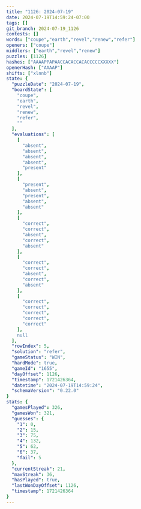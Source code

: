 ```yaml
---
title: "1126: 2024-07-19"
date: 2024-07-19T14:59:24-07:00
tags: []
git_branch: 2024-07-19_1126
contests: []
words: ["coupe","earth","revel","renew","refer"]
openers: ["coupe"]
middlers: ["earth","revel","renew"]
puzzles: [1126]
hashes: ["AAAAPPAPAACCACACCACACCCCCXXXXX"]
openerHash: ["AAAAP"]
shifts: ["xlnnb"]
state: {
  "puzzleDate": "2024-07-19",
  "boardState": [
    "coupe",
    "earth",
    "revel",
    "renew",
    "refer",
    ""
  ],
  "evaluations": [
    [
      "absent",
      "absent",
      "absent",
      "absent",
      "present"
    ],
    [
      "present",
      "absent",
      "present",
      "absent",
      "absent"
    ],
    [
      "correct",
      "correct",
      "absent",
      "correct",
      "absent"
    ],
    [
      "correct",
      "correct",
      "absent",
      "correct",
      "absent"
    ],
    [
      "correct",
      "correct",
      "correct",
      "correct",
      "correct"
    ],
    null
  ],
  "rowIndex": 5,
  "solution": "refer",
  "gameStatus": "WIN",
  "hardMode": true,
  "gameId": "1655",
  "dayOffset": 1126,
  "timestamp": 1721426364,
  "datetime": "2024-07-19T14:59:24",
  "schemaVersion": "0.22.0"
}
stats: {
  "gamesPlayed": 326,
  "gamesWon": 321,
  "guesses": {
    "1": 0,
    "2": 15,
    "3": 75,
    "4": 132,
    "5": 62,
    "6": 37,
    "fail": 5
  },
  "currentStreak": 21,
  "maxStreak": 36,
  "hasPlayed": true,
  "lastWonDayOffset": 1126,
  "timestamp": 1721426364
}
---
```

<!-- more -->

